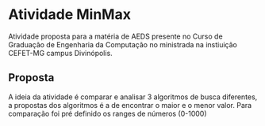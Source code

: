 # Atividade MinMax
Atividade proposta para a matéria de AEDS presente no Curso de Graduação de Engenharia da Computação no ministrada na instiuição CEFET-MG campus Divinópolis.
## Proposta
A ideia da atividade é comparar e analisar 3 algoritmos de busca diferentes, a propostas dos algoritmos é a de encontrar o maior e o menor valor.
Para comparação foi pré definido os ranges de números (0-1000)
